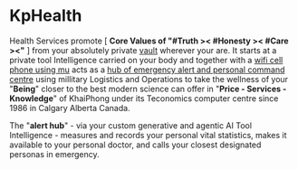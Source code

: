 # KpHealth

Health Services promote [ <b>Core Values of "#Truth &gt;&lt; #Honesty &gt;&lt; #Care &gt;&lt;"</b> ] from your absolutely private <a href="https://github.com/khaiphong/vault/" target="_blank">vault</a> wherever your are. It starts at a private tool Intelligence carried on your body and together with a <a href="https://github.com/khaiphong/mu/" target="_blank">wifi cell phone using mu</a> acts as a <a href="https://github.com/khaiphong/hub/" target="_blank">hub of emergency alert and personal command centre</a> using millitary Logistics and Operations to take the wellness of your "<b>Being</b>" closer to the best modern science can offer in "<b>Price - Services - Knowledge</b>" of KhaiPhong under its Teconomics computer centre since 1986 in Calgary Alberta Canada.

The "<b>alert hub</b>" - via your custom generative and agentic AI Tool Intelligence - measures and records your personal vital statistics, makes it available to your personal doctor, and calls your closest designated personas in emergency.
